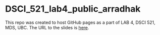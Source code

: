 # DSCI_521_lab4_public_arradhak

This repo was created to host GitHub pages as a part of LAB 4, DSCI 521, MDS, UBC. 
The URL to the slides is [here](https://rkrishnan-arjun.github.io/DSCI_521_lab4_public_arradhak/Question_10_Slides.html).
